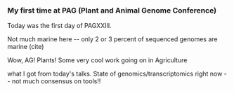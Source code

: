 

### My first time at PAG (Plant and Animal Genome Conference)

Today was the first day of PAGXXIII.

Not much marine here -- only 2 or 3 percent of sequenced genomes are marine (cite)

Wow, AG! Plants! Some very cool work going on in Agriculture 


what I got from today's talks. State of genomics/transcriptomics right now -- not much consensus on tools!!
